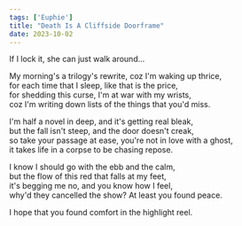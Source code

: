 ```yaml
---
tags: ['Euphie']
title: "Death Is A Cliffside Doorframe"
date: 2023-10-02
---
```


If I lock it,
she can just walk around...

My morning's a trilogy's rewrite, coz I'm waking up thrice,  
for each time that I sleep, like that is the price,  
for shedding this curse, I'm at war with my wrists,  
coz I'm writing down lists of the things that you'd miss.

I'm half a novel in deep, and it's getting real bleak,  
but the fall isn't steep, and the door doesn't creak,  
so take your passage at ease, you're not in love with a ghost,  
it takes life in a corpse to be chasing repose.

I know I should go with the ebb and the calm,  
but the flow of this red that falls at my feet,  
it's begging me no, and you know how I feel,  
why'd they cancelled the show? At least you found peace.

I hope that you found comfort in the highlight reel.  
